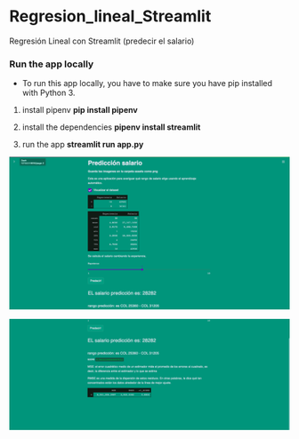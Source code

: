 # Regresion_lineal_Streamlit
Regresión Lineal con Streamlit (predecir el salario)

### Run the app locally

* To run this app locally, you have to make sure you have pip installed with Python 3.

1. install pipenv
**pip install pipenv**

2. install the dependencies
**pipenv install streamlit**

3. run the app
**streamlit run app.py**


![App_Predecir_Salario](https://github.com/sandrarairan/Regresion_lineal_Streamlit/blob/master/predecir.png)

![App_predecir](https://github.com/sandrarairan/Regresion_lineal_Streamlit/blob/master/predecir2.png)
